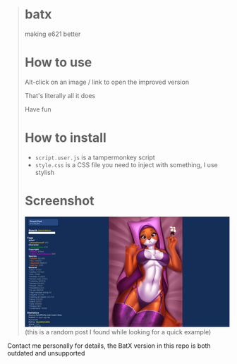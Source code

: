 > # batx
> making e621 better
> 
> # How to use
> Alt-click on an image / link to open the improved version
> 
> That's literally all it does
> 
> Have fun
> 
> # How to install
> 
> - `script.user.js` is a tampermonkey script
> - `style.css` is a CSS file you need to inject with something, I use stylish
> 
> # Screenshot
> ![screenshot](screenshot.png)
> (this is a random post I found while looking for a quick example)

Contact me personally for details, the BatX version in this repo is both outdated and unsupported
